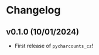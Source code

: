 # Changelog

<!--next-version-placeholder-->

## v0.1.0 (10/01/2024)

- First release of `pycharcounts_cz`!